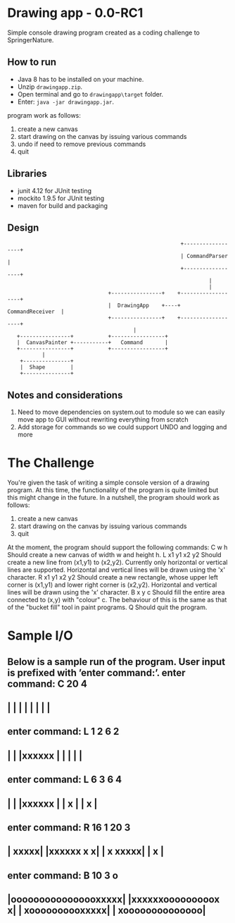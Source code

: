 # Drawing app - 0.0-RC1
Simple console drawing program created as a coding challenge to SpringerNature.

How to run 
----------

*   Java 8 has to be installed on your machine.
*   Unzip ```drawingapp.zip```.
*   Open terminal and go to ```drawingapp\target``` folder.
*   Enter: ```java -jar drawingapp.jar```.

program work as follows:

1. create a new canvas
2. start drawing on the canvas by issuing various commands
4. undo if need to remove previous commands
3. quit

Libraries
---------

* junit 4.12     for JUnit testing
* mockito 1.9.5  for JUnit testing
* maven          for build and packaging

Design
------
                                                           +------------------+
                                                           | CommandParser    |
                                                           +------------------+
                                                                    |
                                                                    |
                                    +----------------+    +-------------------+
                                    |  DrawingApp    +----+  CommandReceiver  |
                                    +----------------+    +-------------------+
                                            |
       +----------------+           +-----------------+
       |  CanvasPainter +-----------+   Command       |
       +----------------+           +-----------------+
               |
        +---------------+
        |  Shape        |
        +---------------+


Notes and considerations
------------------------
1. Need to move dependencies on system.out to module so we can easily move app 
   to GUI without rewriting everything from scratch
2. Add storage for commands so we could support UNDO and logging and more

# The Challenge
You're given the task of writing a simple console version of a drawing program. At this time,
the functionality of the program is quite limited but this might change in the future. In a
nutshell, the program should work as follows:

1. create a new canvas
2. start drawing on the canvas by issuing various commands
3. quit

At the moment, the program should support the following commands:
C w h Should create a new canvas of width w and height h.
L x1 y1 x2 y2 Should create a new line from (x1,y1) to (x2,y2). Currently only
horizontal or vertical lines are supported. Horizontal and vertical lines
will be drawn using the 'x' character.
R x1 y1 x2 y2 Should create a new rectangle, whose upper left corner is (x1,y1) and
lower right corner is (x2,y2). Horizontal and vertical lines will be drawn
using the 'x' character.
B x y c Should fill the entire area connected to (x,y) with "colour" c. The
behaviour of this is the same as that of the "bucket fill" tool in paint
programs.
Q Should quit the program.

# Sample I/O

Below is a sample run of the program. User input is prefixed with ’enter command:’.
enter command: C 20 4
----------------------
|                    |
|                    |
|                    |
|                    |
----------------------

enter command: L 1 2 6 2
----------------------
|                    |
|xxxxxx              |
|                    |
|                    |
----------------------

enter command: L 6 3 6 4
----------------------
|                    |
|xxxxxx              |
| x                  |
| x                  |
----------------------

enter command: R 16 1 20 3
----------------------
|               xxxxx|
|xxxxxx         x   x|
|     x         xxxxx|
|     x              |
----------------------

enter command: B 10 3 o
----------------------
|oooooooooooooooxxxxx|
|xxxxxxooooooooox   x|
|     xoooooooooxxxxx|
|     xoooooooooooooo|
----------------------
